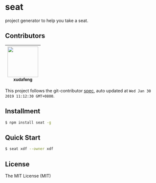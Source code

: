 # seat

project generator to help you take a seat.

<!-- GITCONTRIBUTOR_START -->

## Contributors

|[<img src="https://avatars1.githubusercontent.com/u/1011681?v=4" width="100px;"/><br/><sub><b>xudafeng</b></sub>](https://github.com/xudafeng)<br/>|
| :---: |


This project follows the git-contributor [spec](https://github.com/xudafeng/git-contributor), auto updated at `Wed Jan 30 2019 11:12:30 GMT+0800`.

<!-- GITCONTRIBUTOR_END -->

## Installment

```bash
$ npm install seat -g
```

## Quick Start

```bash
$ seat xdf --owner xdf
```

## License

The MIT License (MIT)

